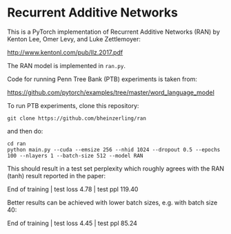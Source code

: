 # Recurrent Additive Networks

This is a PyTorch implementation of Recurrent Additive Networks (RAN) by Kenton Lee, 
Omer Levy, and Luke Zettlemoyer:

http://www.kentonl.com/pub/llz.2017.pdf

The RAN model is implemented in `ran.py`.


Code for running Penn Tree Bank (PTB) experiments is taken from:

https://github.com/pytorch/examples/tree/master/word_language_model


To run PTB experiments, clone this repository: 

```
git clone https://github.com/bheinzerling/ran
```

and then do:

```
cd ran
python main.py --cuda --emsize 256 --nhid 1024 --dropout 0.5 --epochs 100 --nlayers 1 --batch-size 512 --model RAN
```

This should result in a test set perplexity which roughly agrees with the RAN (tanh) result reported in the paper:

End of training | test loss  4.78 | test ppl   119.40

Better results can be achieved with lower batch sizes, e.g. with batch size 40:

End of training | test loss  4.45 | test ppl    85.24
